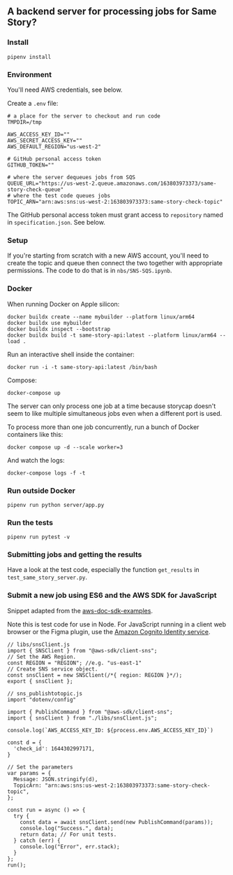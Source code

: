 ## A backend server for processing jobs for Same Story?

### Install

`pipenv install`

### Environment

You'll need AWS credentials, see below.

Create a `.env` file:
```
# a place for the server to checkout and run code
TMPDIR=/tmp

AWS_ACCESS_KEY_ID=""
AWS_SECRET_ACCESS_KEY=""
AWS_DEFAULT_REGION="us-west-2"

# GitHub personal access token
GITHUB_TOKEN=""

# where the server dequeues jobs from SQS
QUEUE_URL="https://us-west-2.queue.amazonaws.com/163803973373/same-story-check-queue"
# where the test code queues jobs 
TOPIC_ARN="arn:aws:sns:us-west-2:163803973373:same-story-check-topic"
```

The GitHub personal access token must grant access to `repository` named in
`specification.json`. See below.

### Setup

If you're starting from scratch with a new AWS account, you'll need to create
the topic and queue then connect the two together with appropriate permissions.
The code to do that is in `nbs/SNS-SQS.ipynb`.

### Docker

When running Docker on Apple silicon:

```
docker buildx create --name mybuilder --platform linux/arm64
docker buildx use mybuilder
docker buildx inspect --bootstrap
docker buildx build -t same-story-api:latest --platform linux/arm64 --load .
```

Run an interactive shell inside the container:

`docker run -i -t same-story-api:latest /bin/bash`

Compose:

`docker-compose up`

The server can only process one job at a time because storycap doesn't seem to
like multiple simultaneous jobs even when a different port is used. 

To process more than one job concurrently, run a bunch of Docker containers like
this:

```
docker compose up -d --scale worker=3
```

And watch the logs:

```
docker-compose logs -f -t
```

### Run outside Docker

```
pipenv run python server/app.py
```

### Run the tests

```
pipenv run pytest -v 
```

### Submitting jobs and getting the results

Have a look at the test code, especially the function `get_results` in `test_same_story_server.py`.

### Submit a new job using ES6 and the AWS SDK for JavaScript

Snippet adapted from the
[aws-doc-sdk-examples](https://github.com/awsdocs/aws-doc-sdk-examples/blob/main/javascript/example_code/sns/sns_publishtotopic.js).

Note this is test code for use in Node. For JavaScript running in a client web
browser or the Figma plugin, use the [Amazon Cognito Identity
service](https://docs.aws.amazon.com/AWSJavaScriptSDK/latest/AWS/CognitoIdentityCredentials.html).

```
// libs/snsClient.js
import { SNSClient } from "@aws-sdk/client-sns";
// Set the AWS Region.
const REGION = "REGION"; //e.g. "us-east-1"
// Create SNS service object.
const snsClient = new SNSClient(/*{ region: REGION }*/);
export { snsClient };
```

```
// sns_publishtotopic.js
import "dotenv/config"

import { PublishCommand } from "@aws-sdk/client-sns";
import { snsClient } from "./libs/snsClient.js";

console.log(`AWS_ACCESS_KEY_ID: ${process.env.AWS_ACCESS_KEY_ID}`)

const d = {
  'check_id': 1644302997171,
}

// Set the parameters
var params = {
  Message: JSON.stringify(d),
  TopicArn: "arn:aws:sns:us-west-2:163803973373:same-story-check-topic",
};

const run = async () => {
  try {
    const data = await snsClient.send(new PublishCommand(params));
    console.log("Success.", data);
    return data; // For unit tests.
  } catch (err) {
    console.log("Error", err.stack);
  }
};
run();
```
